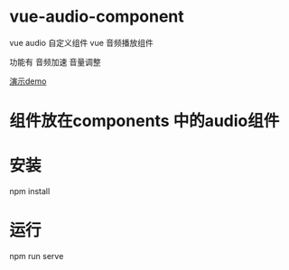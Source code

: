 # vue-audio-component
vue audio 自定义组件
vue 音频播放组件

功能有 音频加速 音量调整

[演示demo](https://donewenfu.github.io/vue-audio-component/index.html)

# 组件放在components 中的audio组件

# 安装

npm install

# 运行
npm run serve



